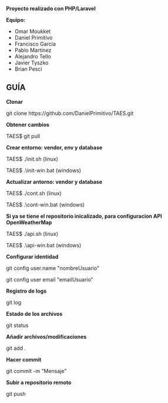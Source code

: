 **Proyecto realizado con PHP/Laravel**

**Equipo:**
- Omar Moukket
- Daniel Primitivo
- Francisco García
- Pablo Martínez
- Alejandro Tello
- Javier Tyszko
- Brian Pesci


## GUÍA
**Clonar** 
<p>git clone https://github.com/DanielPrimitivo/TAES.git</p>

**Obtener cambios**
<p>TAES$ git pull</p>

**Crear entorno: vendor, env y database**
<p>TAES$ ./init.sh (linux)</p>
<p>TAES$ .\init-win.bat (windows)</p>

**Actualizar antorno: vendor y database**
<p>TAES$ ./cont.sh (linux)</p>
<p>TAES$ .\cont-win.bat (windows)</p>

**Si ya se tiene el repositorio inicalizado, para configuracion API OpenWeatherMap**
<p>TAES$ ./api.sh (linux)</p>
<p>TAES$ .\api-win.bat (windows)</p>

**Configurar identidad**
<p>git config user.name "nombreUsuario"</p>
<p>git config user email "emailUsuario"</p>

**Registro de logs**
<p>git log</p>

**Estado de los archivos**
<p>git status</p>

**Añadir archivos/modificaciones**
<p>git add .</p>

**Hacer commit**
<p>git commit -m "Mensaje"</p>

**Subir a repositorio remoto**
<p>git push</p>
